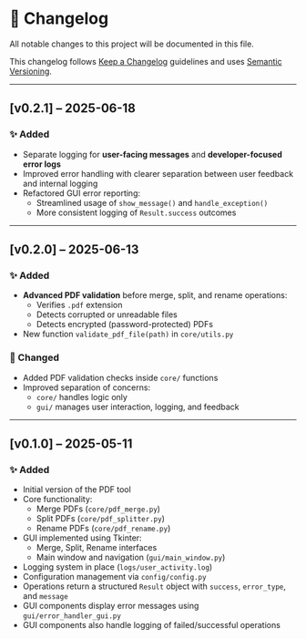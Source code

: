 # 📄 Changelog

All notable changes to this project will be documented in this file.

This changelog follows [Keep a Changelog](https://keepachangelog.com/en/1.0.0/) guidelines and uses [Semantic Versioning](https://semver.org/).

---

## [v0.2.1] – 2025-06-18

### ✨ Added

- Separate logging for **user-facing messages** and **developer-focused error logs**
- Improved error handling with clearer separation between user feedback and internal logging
- Refactored GUI error reporting:
  - Streamlined usage of `show_message()` and `handle_exception()`
  - More consistent logging of `Result.success` outcomes

---

## [v0.2.0] – 2025-06-13

### ✨ Added
- **Advanced PDF validation** before merge, split, and rename operations:
  - Verifies `.pdf` extension
  - Detects corrupted or unreadable files
  - Detects encrypted (password-protected) PDFs
- New function `validate_pdf_file(path)` in `core/utils.py`

### 🔧 Changed
- Added PDF validation checks inside `core/` functions
- Improved separation of concerns:
  - `core/` handles logic only
  - `gui/` manages user interaction, logging, and feedback

---

## [v0.1.0] – 2025-05-11

### ✨ Added
- Initial version of the PDF tool
- Core functionality:
  - Merge PDFs (`core/pdf_merge.py`)
  - Split PDFs (`core/pdf_splitter.py`)
  - Rename PDFs (`core/pdf_rename.py`)
- GUI implemented using Tkinter:
  - Merge, Split, Rename interfaces
  - Main window and navigation (`gui/main_window.py`)
- Logging system in place (`logs/user_activity.log`)
- Configuration management via `config/config.py`
- Operations return a structured `Result` object with `success`, `error_type`, and `message`
- GUI components display error messages using `gui/error_handler_gui.py`
- GUI components also handle logging of failed/successful operations
